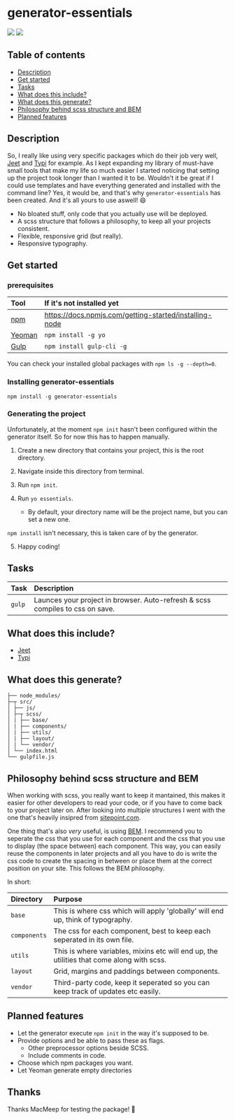 # generator-essentials
<img src="https://img.shields.io/npm/v/generator-essentials.svg"> <img src="https://nodesecurity.io/orgs/dev/projects/165dccca-b683-45d8-80f5-4921d51b90f3/badge">

## Table of contents
- [Description](#description)
- [Get started](#getstarted)
- [Tasks](#tasks)
- [What does this include?](#include)
- [What does this generate?](#generate)
- [Philosophy behind scss structure and BEM](#scss)
- [Planned features](#features)

<a name="description"/>

## Description

So, I really like using very specific packages which do their job very well, [Jeet](http://jeet.gs/) and [Typi](https://github.com/zellwk/typi) for example. As I kept expanding my library of must-have small tools that make my life so much easier I started noticing that setting up the project took longer than I wanted it to be. Wouldn't it be great if I could use templates and have everything generated and installed with the command line? Yes, it would be, and that's why `generator-essentials` has been created. And it's all yours to use aswell! :smile:

- No bloated stuff, only code that you actually use will be deployed.
- A scss structure that follows a philosophy, to keep all your projects consistent.
- Flexible, responsive grid (but really).
- Responsive typography.

<a name="getstarted"/>

## Get started

### prerequisites

Tool                         | If it's not installed yet
:--------------------------- | :---------- 
[npm](https://www.npmjs.com/)| https://docs.npmjs.com/getting-started/installing-node
[Yeoman](http://yeoman.io/)  | `npm install -g yo`
[Gulp](https://gulpjs.com/)  | `npm install gulp-cli -g`

You can check your installed global packages with `npm ls -g --depth=0`.

### Installing generator-essentials

`npm install -g generator-essentials`

### Generating the project
Unfortunately, at the moment `npm init` hasn't been configured within the generator itself. So for now this has to happen manually.

1. Create a new directory that contains your project, this is the root directory.

2. Navigate inside this directory from terminal.

3. Run `npm init`.

4. Run `yo essentials`.
    - By default, your directory name will be the project name, but you can set a new one.

`npm install` isn't necessary, this is taken care of by the generator.

5. Happy coding!

<a name="tasks"/>

## Tasks
Task  | Description
:---- | :---------- 
`gulp`| Launces your project in browser. Auto-refresh & scss compiles to css on save.

<a name="include"/>

## What does this include?
- [Jeet](http://jeet.gs/)
- [Typi](https://github.com/zellwk/typi)

<a name="generate"/>

## What does this generate?
```
├── node_modules/
├─┬ src/
│ ├── js/
│ ├─┬ scss/
│ | ├── base/
│ | ├── components/
│ | ├── utils/
│ | ├── layout/
│ | └── vendor/
│ └── index.html
└── gulpfile.js
```

<a name="scss"/>

## Philosophy behind scss structure and BEM
When working with scss, you really want to keep it mantained, this makes it easier for other developers to read your code, or if you have to come back to your project later on. After looking into multiple structures I went with the one that's heavily insipred from [sitepoint.com](https://www.sitepoint.com/architecture-sass-project/).

One thing that's also *very* useful, is using [BEM](https://en.bem.info/methodology/css/). I recommend you to seperate the css that you use for each component and the css that you use to display (the space between) each component. This way, you can easily reuse the components in later projects and all you have to do is write the css code to create the spacing in between or place them at the correct position on your site. This follows the BEM philosophy.

In short:

Directory     | Purpose
:------------ | :---------- 
`base`        | This is where css which will apply 'globally' will end up, think of typography.
`components`  | The css for each component, best to keep each seperated in its own file.
`utils`       | This is where variables, mixins etc will end up, the utilities that come along with scss.
`layout`      | Grid, margins and paddings between components.
`vendor`      | Third-party code, keep it seperated so you can keep track of updates etc easily.

<a name="features"/>

## Planned features
- Let the generator execute `npm init` in the way it's supposed to be.
- Provide options and be able to pass these as flags.
  - Other preprocessor options beside SCSS.
  - Include comments in code.
- Choose which npm packages you want.
- Let Yeoman generate empty directories

## Thanks
Thanks MacMeep for testing the package! :tada:
